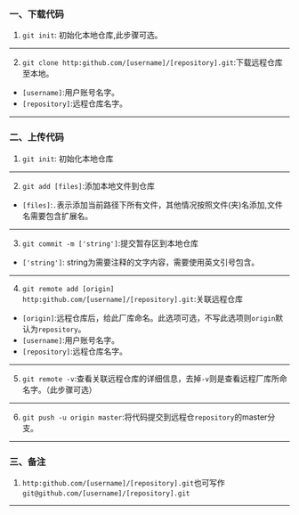 ### 一、下载代码

1. `git init`: 初始化本地仓库,此步骤可选。
----
2. `git clone http:github.com/[username]/[repository].git`:下载远程仓库至本地。
  + `[username]`:用户账号名字。
  + `[repository]`:远程仓库名字。
----
### 二、上传代码

1. `git init`: 初始化本地仓库
----

2. `git add [files]`:添加本地文件到仓库
  + `[files]`:`.`表示添加当前路径下所有文件，其他情况按照文件(夹)名添加,文件名需要包含扩展名。
----

3. `git commit -m ['string']`:提交暂存区到本地仓库
  + `['string']`: string为需要注释的文字内容，需要使用英文引号包含。
----
4. `git remote add [origin] http:github.com/[username]/[repository].git`:关联远程仓库
  + `[origin]`:远程仓库后，给此厂库命名。此选项可选，不写此选项则`origin`默认为`repository`。
  + `[username]`:用户账号名字。
  + `[repository]`:远程仓库名字。
----
5. `git remote -v`:查看关联远程仓库的详细信息，去掉`-v`则是查看远程厂库所命名字。（此步骤可选）
----
6. `git push -u origin master`:将代码提交到远程仓`repository`的master分支。
----
### 三、备注

1. `http:github.com/[username]/[repository].git`也可写作`git@github.com/[username]/[repository].git`
----
